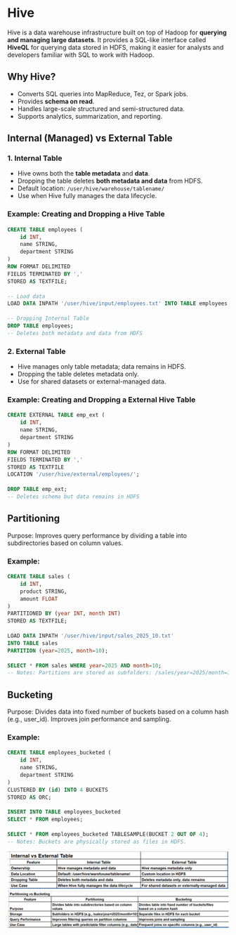 # Hive

Hive is a data warehouse infrastructure built on top of Hadoop for **querying and managing large datasets**. It provides a SQL-like interface called **HiveQL** for querying data stored in HDFS, making it easier for analysts and developers familiar with SQL to work with Hadoop.
## Why Hive?
- Converts SQL queries into MapReduce, Tez, or Spark jobs.  
- Provides **schema on read**.  
- Handles large-scale structured and semi-structured data.  
- Supports analytics, summarization, and reporting.

## Internal (Managed) vs External Table
### 1. Internal Table
- Hive owns both the **table metadata** and **data**.  
- Dropping the table deletes **both metadata and data** from HDFS.  
- Default location: `/user/hive/warehouse/tablename/`  
- Use when Hive fully manages the data lifecycle.

### Example: Creating and Dropping a Hive Table
```sql 
CREATE TABLE employees (
    id INT,
    name STRING,
    department STRING
)
ROW FORMAT DELIMITED
FIELDS TERMINATED BY ','
STORED AS TEXTFILE;

-- Load data
LOAD DATA INPATH '/user/hive/input/employees.txt' INTO TABLE employees;

-- Dropping Internal Table
DROP TABLE employees;
-- Deletes both metadata and data from HDFS 
```
### 2. External Table
- Hive manages only table metadata; data remains in HDFS.
- Dropping the table deletes metadata only.
- Use for shared datasets or external-managed data.

### Example: Creating and Dropping a External Hive Table
```sql 
CREATE EXTERNAL TABLE emp_ext (
    id INT,
    name STRING,
    department STRING
)
ROW FORMAT DELIMITED
FIELDS TERMINATED BY ','
STORED AS TEXTFILE
LOCATION '/user/hive/external/employees/';

DROP TABLE emp_ext;
-- Deletes schema but data remains in HDFS
```
## Partitioning
Purpose: Improves query performance by dividing a table into subdirectories based on column values.
### Example: 
```sql 
CREATE TABLE sales (
    id INT,
    product STRING,
    amount FLOAT
)
PARTITIONED BY (year INT, month INT)
STORED AS TEXTFILE;

LOAD DATA INPATH '/user/hive/input/sales_2025_10.txt' 
INTO TABLE sales
PARTITION (year=2025, month=10);

SELECT * FROM sales WHERE year=2025 AND month=10;
-- Notes: Partitions are stored as subfolders: /sales/year=2025/month=10/.
```
## Bucketing
Purpose: Divides data into fixed number of buckets based on a column hash (e.g., user_id).
Improves join performance and sampling.
### Example: 
```sql 
CREATE TABLE employees_bucketed (
    id INT,
    name STRING,
    department STRING
)
CLUSTERED BY (id) INTO 4 BUCKETS
STORED AS ORC;

INSERT INTO TABLE employees_bucketed
SELECT * FROM employees;

SELECT * FROM employees_bucketed TABLESAMPLE(BUCKET 2 OUT OF 4);
-- Notes: Buckets are physically stored as files in HDFS.
```
![Internalvsexternal.png](Images/Internalvsexternal.png)
![PartitioningvsBucketing.png](Images/PartitioningvsBucketing.png)
